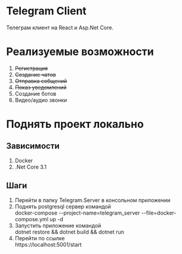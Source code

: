 # Telegram Client

Телеграм клиент на React и Asp.Net Core.

# Реализуемые возможности 

1) ~~Регистрация~~
2) ~~Создание чатов~~
3) ~~Отправка собщений~~
4) ~~Показ уведомлений~~
5) Создание ботов
6) Видео/аудио звонки

# Поднять проект локально

## Зависимости

1) Docker
2) .Net Core 3.1

## Шаги

1) Перейти в папку Telegram.Server в консольном приложении
2) Поднять postgresql сервер командой<br/>
   docker-compose --project-name=telegram_server --file=docker-compose.yml up -d
3) Запустить приложение командой<br/>
   dotnet restore && dotnet build && dotnet run
4) Перейти по ссылке<br/>
   https://localhost:5001/start
